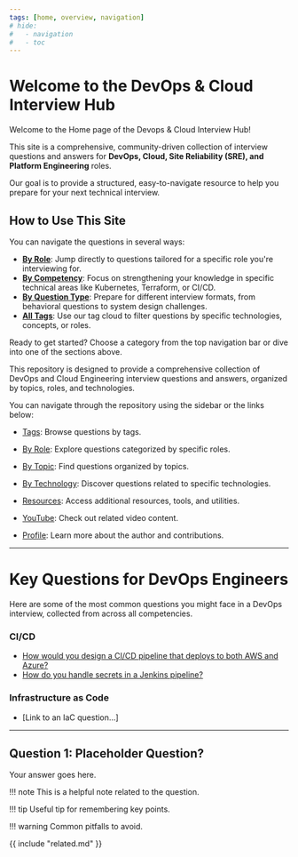 ```yaml
---
tags: [home, overview, navigation]
# hide:
#   - navigation
#   - toc
---
```


# Welcome to the DevOps & Cloud Interview Hub


Welcome to the Home page of the Devops & Cloud Interview Hub!

This site is a comprehensive, community-driven collection of interview questions and answers for **DevOps, Cloud, Site Reliability (SRE), and Platform Engineering** roles.

Our goal is to provide a structured, easy-to-navigate resource to help you prepare for your next technical interview.

## How to Use This Site

You can navigate the questions in several ways:

*   **[By Role](by-role/devops.md)**: Jump directly to questions tailored for a specific role you're interviewing for.
*   **[By Competency](by-competency/01-foundational-concepts.md)**: Focus on strengthening your knowledge in specific technical areas like Kubernetes, Terraform, or CI/CD.
*   **[By Question Type](by-question-type/behavioral-situational.md)**: Prepare for different interview formats, from behavioral questions to system design challenges.
*   **[All Tags](tags.md)**: Use our tag cloud to filter questions by specific technologies, concepts, or roles.

Ready to get started? Choose a category from the top navigation bar or dive into one of the sections above.

This repository is designed to provide a comprehensive collection of DevOps and Cloud Engineering interview questions and answers, organized by topics, roles, and technologies.

You can navigate through the repository using the sidebar or the links below:

- [Tags](tags.md): Browse questions by tags.
- [By Role](by-role/): Explore questions categorized by specific roles.
- [By Topic](by-topic/): Find questions organized by topics.
- [By Technology](by-technology/): Discover questions related to specific technologies.
- [Resources](resources/): Access additional resources, tools, and utilities.

- [YouTube](yt.md): Check out related video content.
- [Profile](profile.md): Learn more about the author and contributions.


-----------

# Key Questions for DevOps Engineers

Here are some of the most common questions you might face in a DevOps interview, collected from across all competencies.

### CI/CD

*   [How would you design a CI/CD pipeline that deploys to both AWS and Azure?](../../questions/ci-cd-automation.md#ci-cd-multi-cloud-deploy)
*   [How do you handle secrets in a Jenkins pipeline?](../../questions/ci-cd-automation.md#jenkins-secrets)

### Infrastructure as Code

*   [Link to an IaC question...]

-------------



## Question 1: Placeholder Question?
Your answer goes here.

!!! note
    This is a helpful note related to the question.

!!! tip
    Useful tip for remembering key points.

!!! warning
    Common pitfalls to avoid.

{{ include "related.md" }}
